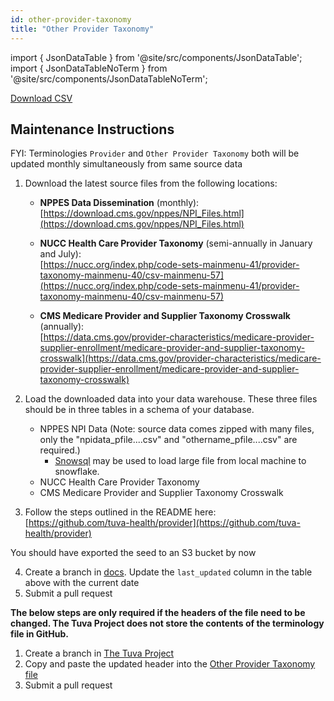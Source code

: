 ```yaml
---
id: other-provider-taxonomy
title: "Other Provider Taxonomy"
---
```


import { JsonDataTable } from '@site/src/components/JsonDataTable';
import { JsonDataTableNoTerm } from '@site/src/components/JsonDataTableNoTerm';

<JsonDataTableNoTerm  jsonPath="nodes.seed\.the_tuva_project\.terminology__other_provider_taxonomy.columns" />

<a href="https://tuva-public-resources.s3.amazonaws.com/versioned_provider_data/latest/other_provider_taxonomy_compressed.csv.gz">Download CSV</a>

## Maintenance Instructions

FYI: Terminologies `Provider` and `Other Provider Taxonomy` both will be updated monthly simultaneously from same source data

1. Download the latest source files from the following locations:

   - **NPPES Data Dissemination** (monthly):  
     [https://download.cms.gov/nppes/NPI_Files.html](https://download.cms.gov/nppes/NPI_Files.html)

   - **NUCC Health Care Provider Taxonomy** (semi-annually in January and July):  
     [https://nucc.org/index.php/code-sets-mainmenu-41/provider-taxonomy-mainmenu-40/csv-mainmenu-57](https://nucc.org/index.php/code-sets-mainmenu-41/provider-taxonomy-mainmenu-40/csv-mainmenu-57)

   - **CMS Medicare Provider and Supplier Taxonomy Crosswalk** (annually):  
     [https://data.cms.gov/provider-characteristics/medicare-provider-supplier-enrollment/medicare-provider-and-supplier-taxonomy-crosswalk](https://data.cms.gov/provider-characteristics/medicare-provider-supplier-enrollment/medicare-provider-and-supplier-taxonomy-crosswalk)

2. Load the downloaded data into your data warehouse. These three files should be in three tables in a schema of your database.
    - NPPES NPI Data (Note: source data comes zipped with many files, only the "npidata_pfile....csv" and "othername_pfile....csv" are required.)
        - [Snowsql](https://docs.snowflake.com/en/user-guide/snowsql) may be used to load large file from local machine to snowflake.
    - NUCC Health Care Provider Taxonomy
    - CMS Medicare Provider and Supplier Taxonomy Crosswalk

3. Follow the steps outlined in the README here:  
   [https://github.com/tuva-health/provider](https://github.com/tuva-health/provider)

You should have exported the seed to an S3 bucket by now

4. Create a branch in [docs](https://github.com/tuva-health/docs). Update the `last_updated` column in the table above with the current date
5. Submit a pull request

**The below steps are only required if the headers of the file need to be changed. The Tuva Project does not store the contents of the terminology file in GitHub.**

1. Create a branch in [The Tuva Project](https://github.com/tuva-health/tuva)
2. Copy and paste the updated header into the [Other Provider Taxonomy file](https://github.com/tuva-health/tuva/blob/main/seeds/terminology/terminology__other_provider_taxonomy.csv)
3. Submit a pull request
